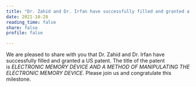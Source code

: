 ```yaml
---
title: "Dr. Zahid and Dr. Irfan have successfully filled and granted a US patent"
date: 2021-10-28
reading_time: false
share: false
profile: false

---
```


<!--more-->

We are pleased to share with you that Dr. Zahid and Dr. Irfan have successfully filled and granted a US patent. The title of the patent is *ELECTRONIC MEMORY DEVICE AND A METHOD OF MANIPULATING THE ELECTRONIC MEMORY DEVICE*. Please join us and congratulate this milestone.